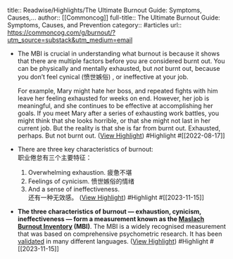 title:: Readwise/Highlights/The Ultimate Burnout Guide: Symptoms, Causes,...
author:: [[Commoncog]]
full-title:: The Ultimate Burnout Guide: Symptoms, Causes, and Prevention
category:: #articles
url:: https://commoncog.com/g/burnout/?utm_source=substack&utm_medium=email

- The MBI is crucial in understanding what burnout is because it shows that there are multiple factors before you are considered burnt out. You can be physically and mentally exhausted, but *not* burnt out, because you don’t feel cynical (愤世嫉俗) , or ineffective at your job.
  
  For example, Mary might hate her boss, and repeated fights with him leave her feeling exhausted for weeks on end. However, her job is meaningful, and she continues to be effective at accomplishing her goals. If you meet Mary after a series of exhausting work battles, you might think that she looks horrible, or that she might not last in her current job. But the reality is that she is far from burnt out. Exhausted, perhaps. But not burnt out. ([View Highlight](https://read.readwise.io/read/01gan05q4ndca97cb7phy56hth)) #Highlight #[[2022-08-17]]
- There are three key characteristics of burnout:  
  职业倦怠有三个主要特征：
  
  1.  Overwhelming exhaustion. 疲惫不堪
  2.  Feelings of cynicism. 愤世嫉俗的情绪
  3.  And a sense of ineffectiveness.  
    还有一种无效感。 ([View Highlight](https://read.readwise.io/read/01hf8ebnq14ybfy3p1ws5z552h)) #Highlight #[[2023-11-15]]
- **The three characteristics of burnout — exhaustion, cynicism, ineffectiveness — form a measurement known as the [Maslach Burnout Inventory](https://www.ncbi.nlm.nih.gov/pmc/articles/PMC4911781/) (MBI)**. The MBI is a widely recognised measurement that was based on comprehensive psychometric research. It has been [validated](https://www.google.com/books/edition/_/0iT6kxOOc1cC) in many different languages. ([View Highlight](https://read.readwise.io/read/01hf8ec06pcrjkg51gk0ef36c1)) #Highlight #[[2023-11-15]]